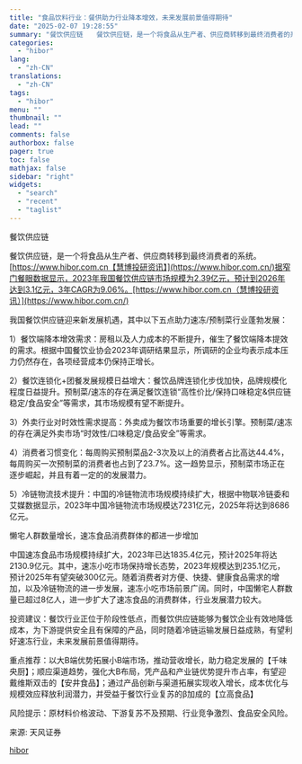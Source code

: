 ```yaml
---
title: "食品饮料行业：餐供助力行业降本增效，未来发展前景值得期待"
date: "2025-02-07 19:28:55"
summary: "餐饮供应链　　餐饮供应链，是一个将食品从生产者、供应商转移到最终消费者的系统。https://..."
categories:
  - "hibor"
lang:
  - "zh-CN"
translations:
  - "zh-CN"
tags:
  - "hibor"
menu: ""
thumbnail: ""
lead: ""
comments: false
authorbox: false
pager: true
toc: false
mathjax: false
sidebar: "right"
widgets:
  - "search"
  - "recent"
  - "taglist"
---
```


餐饮供应链

餐饮供应链，是一个将食品从生产者、供应商转移到最终消费者的系统。[https://www.hibor.com.cn【慧博投研资讯】](https://www.hibor.com.cn/)据窄门餐眼数据显示，2023年我国餐饮供应链市场规模为2.39亿元，预计到2026年达到3.1亿元，3年CAGR为9.06%。[https://www.hibor.com.cn（慧博投研资讯）](https://www.hibor.com.cn/)

我国餐饮供应链迎来新发展机遇，其中以下五点助力速冻/预制菜行业蓬勃发展：

1）餐饮端降本增效需求：房租以及人力成本的不断提升，催生了餐饮端降本提效的需求。根据中国餐饮业协会2023年调研结果显示，所调研的企业均表示成本压力仍然存在，各项经营成本仍保持正增长。

2）餐饮连锁化+团餐发展规模日益增大：餐饮品牌连锁化步伐加快，品牌规模化程度日益提升。预制菜/速冻的存在满足餐饮连锁“高性价比/保持口味稳定&供应链稳定/食品安全”等需求，其市场规模有望不断提升。

3）外卖行业对时效性需求提高：外卖成为餐饮市场重要的增长引擎。预制菜/速冻的存在满足外卖市场“时效性/口味稳定/食品安全”等需求。

4）消费者习惯变化：每周购买预制菜品2-3次及以上的消费者占比高达44.4%，每周购买一次预制菜的消费者也占到了23.7%。这一趋势显示，预制菜市场正在逐步崛起，并且有着一定的的发展潜力。

5）冷链物流技术提升：中国的冷链物流市场规模持续扩大，根据中物联冷链委和艾媒数据显示，2023年中国冷链物流市场规模达7231亿元，2025年将达到8686亿元。

懒宅人群数量增长，速冻食品消费群体的都进一步增加

中国速冻食品市场规模持续扩大，2023年已达1835.4亿元，预计2025年将达2130.9亿元。其中，速冻小吃市场保持增长态势，2023年规模达到235.1亿元，预计2025年有望突破300亿元。随着消费者对方便、快捷、健康食品需求的增加，以及冷链物流的进一步发展，速冻小吃市场前景广阔。同时，中国懒宅人群数量已超过8亿人，进一步扩大了速冻食品的消费群体，行业发展潜力较大。

投资建议：餐饮行业正位于阶段性低点，而餐饮供应链能够为餐饮企业有效地降低成本，为下游提供安全且有保障的产品，同时随着冷链运输发展日益成熟，有望利好速冻行业，未来发展前景值得期待。

重点推荐：以大B端优势拓展小B端市场，推动营收增长，助力稳定发展的【千味央厨】；顺应渠道趋势，强化大B布局，凭产品和产业链优势提升市占率，有望迎戴维斯双击的【安井食品】；通过产品创新与渠道拓展实现收入增长，成本优化与规模效应释放利润潜力，并受益于餐饮行业复苏的β加成的【立高食品】

风险提示：原材料价格波动、下游复苏不及预期、行业竞争激烈、食品安全风险。

来源: 天风证券

[hibor](https://www.hibor.com.cn/data/6ee1c5d869cbe27868831b3e501882e3.html)
